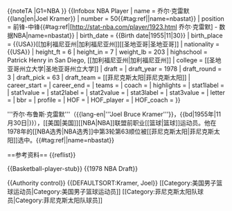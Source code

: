 {{noteTA
|G1=NBA
}}
{{Infobox NBA Player
| name         = 乔尔·克雷默<br/>{{lang|en|Joel Kramer}}
| number       = 50{{#tag:ref||name=nbastat}}
| position     = 前锋-中锋{{#tag:ref|[http://stat-nba.com/player/1923.html 乔尔·克雷默] - 数据NBA|name=nbastat}}
| birth_date   = {{Birth date|1955|11|30}}
| birth_place  = {{USA}}[[加利福尼亚州|加利福尼亚州]][[圣地亚哥|圣地亚哥]]
| nationality  = {{USA}}
| height_ft    = 6 
| height_in    = 7
| weight_lb    = 203
| highschool   = Patrick Henry in San Diego, [[加利福尼亚州|加利福尼亚州]]
| college      = [[圣地亚哥州立大学|圣地亚哥州立大学]]
| draft =
| draft_year   = 1978
| draft_round  = 3
| draft_pick   = 63
| draft_team   = [[菲尼克斯太阳|菲尼克斯太阳]]
| career_start = <!-- 新人年份 -->
| career_end   = <!-- 退休年份 -->
| teams        = <!-- 效力過球隊 -->
| coach        = <!-- 執教過球隊 -->
| highlights   = <!-- 生涯焦點與獲得獎項 -->
| stat1label   = 
| stat1value   = 
| stat2label   = 
| stat2value   = 
| stat3label   = 
| stat3value   = 
| letter       = 
| bbr          = 
| profile      = 
| HOF          = <!-- 名人堂 -->
| HOF_player   = <!-- 球員名人堂 -->
| HOF_coach    = <!-- 教練名人堂 -->
}}

'''乔尔·布鲁斯·克雷默'''（{{lang-en|'''Joel Bruce Kramer'''}}，{{bd|1955年|11月30日|}}），[[美国|美国]][[NBA|NBA]]联盟前职业[[篮球|篮球]]运动员。他在1978年的[[NBA选秀|NBA选秀]]中第3轮第63顺位被[[菲尼克斯太阳|菲尼克斯太阳]]选中。{{#tag:ref||name=nbastat}}

==参考资料==
{{reflist}}

{{Basketball-player-stub}}
{{1978 NBA Draft}}

{{Authority control}}
{{DEFAULTSORT:Kramer, Joel}}
[[Category:美国男子篮球运动员|Category:美国男子篮球运动员]]
[[Category:菲尼克斯太阳队球员|Category:菲尼克斯太阳队球员]]